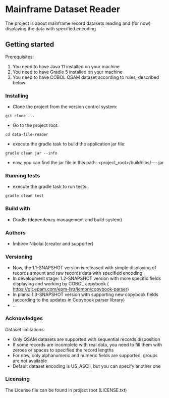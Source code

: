# Mainframe Dataset Reader

The project is about mainframe record datasets reading and (for now) displaying the data with specified encoding

## Getting started

Prerequisites:

1. You need to have Java 11 installed on your machine
2. You need to have Gradle 5 installed on your machine
3. You need to have COBOL QSAM dataset according to rules, described below

### Installing

- Clone the project from the version control system:

`git clone ...`

- Go to the project root:

`cd data-file-reader`

- execute the gradle task to build the application jar file:

`gradle clean jar --info`

- now, you can find the jar file in this path: <project_root>/build/libs/---.jar

### Running tests

- execute the gradle task to run tests:

`gradle clean test` 

### Build with

- Gradle (dependency management and build system)

### Authors

- Imbirev Nikolai (creator and supporter)

### Versioning

- Now, the 1.1-SNAPSHOT version is released with simple displaying of records amount and raw records data 
with specified encoding
- In development stage: 1.2-SNAPSHOT version with more specific fields displaying and working by COBOL copybook (
https://git.epam.com/epm-lstr/lemon/copybook-parser)
- In plans: 1.3-SNAPSHOT version with supporting new copybook fields (according to the
updates in Copybook parser library)
- ...

### Acknowledges

Dataset limitations:

- Only QSAM datasets are supported with sequential records disposition
- If some records are incomplete with real data, you need to fill them with zeroes or spaces to specified the record lengths
- For now, only alphanumeric and numeric fields are supported, groups are not available
- Default dataset encoding is US_ASCII, but you can specify another one

### Licensing

The License file can be found in project root (LICENSE.txt)